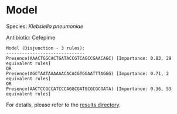 
# Model

Species: *Klebsiella pneumoniae*

Antibiotic: Cefepime

```
Model (Disjunction - 3 rules):
------------------------------
Presence(AAACTGGCACTGATACCGTCAGCCGAACAGC) [Importance: 0.83, 29 equivalent rules]
OR
Presence(AGCTAATAAAAAACACACGTGGAATTTAGGG) [Importance: 0.71, 2 equivalent rules]
OR
Presence(AACTCCGCCATCCCAGGCGATGCGCGCGATA) [Importance: 0.36, 53 equivalent rules]

```

For details, please refer to the [results directory](../../../../../results/scm_b/klebsiella%20pneumoniae/cefepime/repeat_7/).

